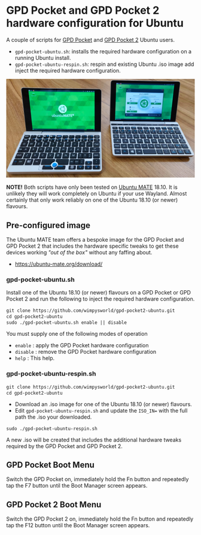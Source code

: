 # GPD Pocket and GPD Pocket 2 hardware configuration for Ubuntu

A couple of scripts for [GPD Pocket](https://gpd.hk/gpdpocket) and [GPD Pocket 
2](https://gpd.hk/gpdpocket2) Ubuntu users.

  * `gpd-pocket-ubuntu.sh`: installs the required hardware configuration on a running Ubuntu install.
  * `gpd-pocket-ubuntu-respin.sh`: respin and existing Ubuntu .iso image add inject the required hardware configuration.

![GPD Pockets](gpd-pockets.jpg "The GPD Pocket & GPD Pocket 2 running Ubuntu MATE 18.10")

**NOTE!** Both scripts have only been tested on [Ubuntu 
MATE](https://ubuntu-mate.org) 18.10. It is unlikely they will work completely 
on Ubuntu if your use Wayland. Almost certainly that only work reliably on one of 
the Ubuntu 18.10 (or newer) flavours.

## Pre-configured image

The Ubuntu MATE team offers a bespoke image for the GPD Pocket and GPD Pocket 
2 that includes the hardware specific tweaks to get these devices working 
*"out of the box"* without any faffing about.

  * <https://ubuntu-mate.org/download/>

### gpd-pocket-ubuntu.sh

Install one of the Ubuntu 18.10 (or newer) flavours on a GPD Pocket or GPD
Pocket 2 and run the following to inject the required hardware configuration.

```
git clone https://github.com/wimpysworld/gpd-pocket2-ubuntu.git
cd gpd-pocket2-ubuntu
sudo ./gpd-pocket-ubuntu.sh enable || disable
```

You must supply one of the following modes of operation

  * `enable`  : apply the GPD Pocket hardware configuration
  * `disable` : remove the GPD Pocket hardware configuration
  * `help`    : This help.

### gpd-pocket-ubuntu-respin.sh

```
git clone https://github.com/wimpysworld/gpd-pocket2-ubuntu.git
cd gpd-pocket2-ubuntu
```

  * Download an .iso image for one of the Ubuntu 18.10 (or newer) flavours.
  * Edit `gpd-pocket-ubuntu-respin.sh` and update the `ISO_IN=` with the full path the .iso your downloaded.

```
sudo ./gpd-pocket-ubuntu-respin.sh
```

A new .iso will be created that includes the additional hardware tweaks
required by the GPD Pocket and GPD Pocket 2.

## GPD Pocket Boot Menu

Switch the GPD Pocket on, immediately hold the Fn button and repeatedly tap the F7 button until the Boot Manager screen appears.

## GPD Pocket 2 Boot Menu

Switch the GPD Pocket 2 on, immediately hold the Fn button and repeatedly tap the F12 button until the Boot Manager screen appears.